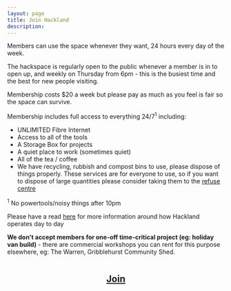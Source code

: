 ```yaml
---
layout: page
title: Join Hackland
description: 
---
```


Members can use the space whenever they want, 24 hours every day of the week.

The hackspace is regularly open to the public whenever a member is in to open up, and weekly on Thursday from 6pm - this is the busiest time and the best for new people visiting.

Membership costs $20 a week but please pay as much as you feel is fair so the space can survive.

Membership includes full access to everything 24/7<sup>1</sup> including:

+ UNLIMITED Fibre Internet
+ Access to all of the tools
+ A Storage Box for projects
+ A quiet place to work (sometimes quiet)
+ All of the tea / coffee
+ We have recycling, rubbish and compost bins to use, please dispose of things properly. These services are for everyone to use, so if you want to dispose of large quantities please consider taking them to the [refuse centre](https://www.aucklandcouncil.govt.nz/rubbish-recycling/Pages/transfer-stations.aspx)

<sup>1</sup> No powertools/noisy things after 10pm

Please have a read [here](/about/) for more information around how Hackland operates day to day

**We don't accept members for one-off time-critical project (eg: holiday van build)** - there are commercial workshops you can rent for this purpose elsewhere, eg: The Warren, Gribblehurst Community Shed.

<h2 style="margin-top:2em;text-align:center;"><a href="https://goo.gl/forms/XAyCLl92GzYykcCa2" class="button"> Join</a></h2>